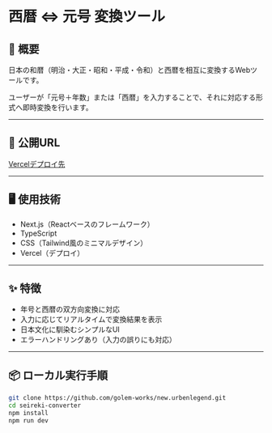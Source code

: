 # 西暦 ⇔ 元号 変換ツール

## 🧩 概要
日本の和暦（明治・大正・昭和・平成・令和）と西暦を相互に変換するWebツールです。

ユーザーが「元号＋年数」または「西暦」を入力することで、それに対応する形式へ即時変換を行います。

---

## 🔗 公開URL
[Vercelデプロイ先](https://seireki-dm9e10iog-kouichis-projects.vercel.app/)

---

## 🖥 使用技術
- Next.js（Reactベースのフレームワーク）
- TypeScript
- CSS（Tailwind風のミニマルデザイン）
- Vercel（デプロイ）

---

## ✨ 特徴
- 年号と西暦の双方向変換に対応
- 入力に応じてリアルタイムで変換結果を表示
- 日本文化に馴染むシンプルなUI
- エラーハンドリングあり（入力の誤りにも対応）

---

## 📦 ローカル実行手順

```bash
git clone https://github.com/golem-works/new.urbenlegend.git
cd seireki-converter
npm install
npm run dev
